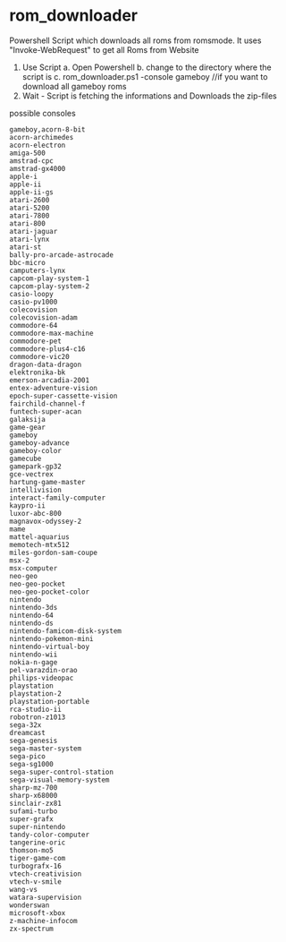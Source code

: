 # rom_downloader
Powershell Script which downloads all roms from romsmode.
It uses "Invoke-WebRequest" to get all Roms from Website

1. Use Script
  a. Open Powershell
  b. change to the directory where the script is
  c. rom_downloader.ps1 -console gameboy //if you want to download all gameboy roms
3. Wait - Script is fetching the informations and Downloads the zip-files

possible consoles

    gameboy,acorn-8-bit
    acorn-archimedes
    acorn-electron
    amiga-500
    amstrad-cpc
    amstrad-gx4000
    apple-i
    apple-ii
    apple-ii-gs
    atari-2600
    atari-5200
    atari-7800
    atari-800
    atari-jaguar
    atari-lynx
    atari-st
    bally-pro-arcade-astrocade
    bbc-micro
    camputers-lynx
    capcom-play-system-1
    capcom-play-system-2
    casio-loopy
    casio-pv1000
    colecovision
    colecovision-adam
    commodore-64
    commodore-max-machine
    commodore-pet
    commodore-plus4-c16
    commodore-vic20
    dragon-data-dragon
    elektronika-bk
    emerson-arcadia-2001
    entex-adventure-vision
    epoch-super-cassette-vision
    fairchild-channel-f
    funtech-super-acan
    galaksija
    game-gear
    gameboy
    gameboy-advance
    gameboy-color
    gamecube
    gamepark-gp32
    gce-vectrex
    hartung-game-master
    intellivision
    interact-family-computer
    kaypro-ii
    luxor-abc-800
    magnavox-odyssey-2
    mame
    mattel-aquarius
    memotech-mtx512
    miles-gordon-sam-coupe
    msx-2
    msx-computer
    neo-geo
    neo-geo-pocket
    neo-geo-pocket-color
    nintendo
    nintendo-3ds
    nintendo-64
    nintendo-ds
    nintendo-famicom-disk-system
    nintendo-pokemon-mini
    nintendo-virtual-boy
    nintendo-wii
    nokia-n-gage
    pel-varazdin-orao
    philips-videopac
    playstation
    playstation-2
    playstation-portable
    rca-studio-ii
    robotron-z1013
    sega-32x
    dreamcast
    sega-genesis
    sega-master-system
    sega-pico
    sega-sg1000
    sega-super-control-station
    sega-visual-memory-system
    sharp-mz-700
    sharp-x68000
    sinclair-zx81
    sufami-turbo
    super-grafx
    super-nintendo
    tandy-color-computer
    tangerine-oric
    thomson-mo5
    tiger-game-com
    turbografx-16
    vtech-creativision
    vtech-v-smile
    wang-vs
    watara-supervision
    wonderswan
    microsoft-xbox
    z-machine-infocom
    zx-spectrum
